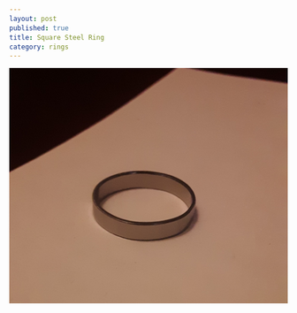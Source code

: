 ```yaml
---
layout: post
published: true
title: Square Steel Ring
category: rings
---
```

![square_steel_7.5.jpg](/images/jewelry/rings/square_steel_7.5.jpg)
